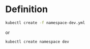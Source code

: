 # Definition

```sh
kubectl create -f namespace-dev.yml
```

or

```sh
kubectl create namespace dev
```

